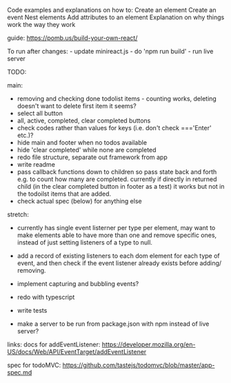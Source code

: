 Code examples and explanations on how to:
    Create an element
    Create an event
    Nest elements
    Add attributes to an element
Explanation on why things work the way they work

guide: https://pomb.us/build-your-own-react/

To run after changes:
    - update minireact.js
    - do 'npm run build'
    - run live server
    
TODO:

main:
- removing and checking done todolist items - counting works, deleting doesn't want to delete first item it seems?
- select all button
- all, active, completed, clear completed buttons
- check codes rather than values for keys (i.e. don't check ==='Enter' etc.)?
- hide main and footer when no todos available
- hide 'clear completed' while none are completed
- redo file structure, separate out framework from app
- write readme
- pass callback functions down to children so pass state back and forth e.g. to count how many are completed. currently if directly in returned child (in the clear completed button in footer as a test) it works but not in the todoilst items that are added.
- check actual spec (below) for anything else

stretch:
- currently has single event listerner per type per element, may want to make elements able to have more than one and remove specific ones, instead of just setting listeners of a type to null.
- add a record of existing listeners to each dom element for each type of event, and then check if the event listener already exists before adding/ removing.
- implement capturing and bubbling events?
- redo with typescript
- write tests

- make a server to be run from package.json with npm instead of live server?

links:
docs for addEventListener:
https://developer.mozilla.org/en-US/docs/Web/API/EventTarget/addEventListener

spec for todoMVC:
https://github.com/tastejs/todomvc/blob/master/app-spec.md